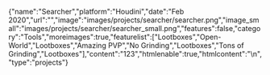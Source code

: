 {"name":"Searcher","platform":"Houdini","date":"Feb 2020","url":"","image":"images/projects/searcher/searcher.png","image_small":"images/projects/searcher/searcher_small.png","features":false,"category":"Tools","moreimages":true,"featurelist":["Lootboxes","Open-World","Lootboxes","Amazing PVP","No Grinding","Lootboxes","Tons of Grinding","Lootboxes"],"content":"123","htmlenable":true,"htmlcontent":"\n","type":"projects"}
